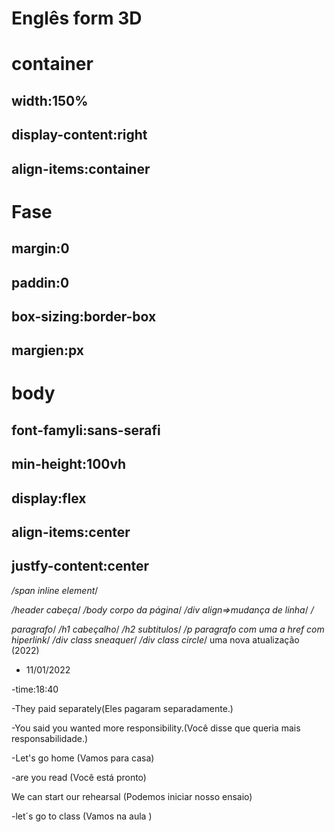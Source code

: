# Englês form 3D

# container

## width:150%

## display-content:right

## align-items:container

# Fase

## margin:0

## paddin:0

## box-sizing:border-box

## margien:px

# body

## font-famyli:sans-serafi

## min-height:100vh

## display:flex

## align-items:center

## justfy-content:center

*/span inline element*/

*/header cabeça*/
*/body corpo da página*/
*/div align=>mudança de linha*/
*/<p> paragrafo*/
*/h1 cabeçalho*/
*/h2 subtitulos*/
*/p paragrafo com uma a href com hiperlink*/
*/div class sneaquer*/
*/div class circle*/
uma nova atualização
(2022)

* 11/01/2022

-time:18:40

-They paid separately(Eles pagaram separadamente.)

-You said you wanted more responsibility.(Você disse que queria mais responsabilidade.)

-Let's go home (Vamos para casa)

-are you read (Você está pronto)

We can start our rehearsal (Podemos iniciar nosso ensaio)

-let´s go to  class (Vamos na aula )
